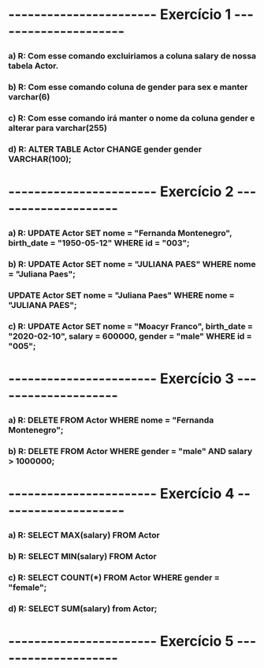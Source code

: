 # ----------------------- Exercício 1 ---------------------

### a) R: Com esse comando excluiriamos a coluna salary de nossa tabela Actor.

### b) R: Com esse comando coluna de gender para sex e manter varchar(6)

### c) R: Com esse comando irá manter o nome da coluna gender e alterar para varchar(255)

### d) R: ALTER TABLE Actor CHANGE gender gender VARCHAR(100);

# ----------------------- Exercício 2 --------------------

### a) R: UPDATE Actor SET nome = "Fernanda Montenegro", birth_date = "1950-05-12" WHERE id = "003";

### b) R: UPDATE Actor SET nome = "JULIANA PAES" WHERE nome = "Juliana Paes";
### UPDATE Actor SET nome = "Juliana Paes" WHERE nome = "JULIANA PAES";

### c) R: UPDATE Actor SET nome = "Moacyr Franco", birth_date = "2020-02-10", salary = 600000, gender = "male" WHERE id = "005";

# ----------------------- Exercício 3 --------------------

### a) R: DELETE FROM Actor WHERE nome = "Fernanda Montenegro";

### b) R: DELETE FROM Actor WHERE gender = "male" AND salary > 1000000;

# ----------------------- Exercício 4 --------------------

### a) R: SELECT MAX(salary) FROM Actor

### b) R: SELECT MIN(salary) FROM Actor

### c) R: SELECT COUNT(*) FROM Actor WHERE gender = "female";

### d) R: SELECT SUM(salary) from Actor;

# ----------------------- Exercício 5 --------------------
